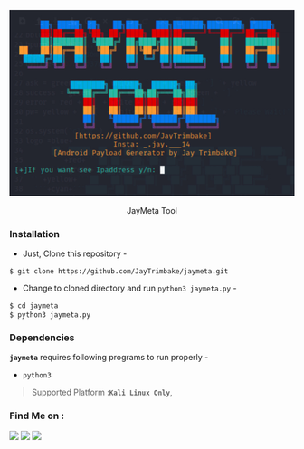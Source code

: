 <!-- JayMeta Tool -->

<p align="center">
  <img src="handlers/logo2.jpg">
</p>

<p align="center">JayMeta Tool</p>



### Installation

- Just, Clone this repository -
```
$ git clone https://github.com/JayTrimbake/jaymeta.git
```

- Change to cloned directory and run `python3 jaymeta.py` -
```
$ cd jaymeta
$ python3 jaymeta.py
```

### Dependencies

**`jaymeta`** requires following programs to run properly - 
- `python3`

> Supported Platform :**`Kali Linux Only`**,

### Find Me on :
<p align="left">
  <a href="https://github.com/JayTrimbake" target="_blank"><img src="https://img.shields.io/badge/Github-Jaytrimbake-green?style=for-the-badge&logo=github"></a>
  <a href="https://www.instagram.com/_.jay.___14" target="_blank"><img src="https://img.shields.io/badge/IG-%40_.jay.___14-blue?style=for-the-badge&logo=instagram"></a>
  <a href="https://www.youtube.com/channel/UCPcgqEH9d3Cx6l4RqYuF7LA" target="_blank"><img src="https://img.shields.io/badge/YT-JayTrimbake-red?style=for-the-badge&logo=youtube"></a>
  
</p>
